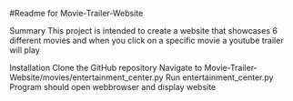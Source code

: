#Readme for Movie-Trailer-Website

Summary
This project is intended to create a website that showcases 6 different movies and when you click on a specific movie a youtube trailer will play

Installation
Clone the GitHub repository 
Navigate to Movie-Trailer-Website/movies/entertainment_center.py
Run entertainment_center.py
Program should open webbrowser and display website
